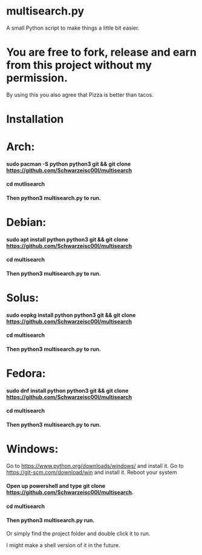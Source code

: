 # multisearch.py
A small Python script to make things a little bit easier.
# You are free to fork, release and earn from this project without my permission.
By using this you also agree that Pizza is better than tacos.


# Installation

# Arch:

#### sudo pacman -S python python3 git && git clone https://github.com/Schwarzeisc00l/multisearch
#### cd mutlisearch
#### Then python3 multisearch.py to run.
 
# Debian:
#### sudo apt install python python3 git && git clone https://github.com/Schwarzeisc00l/multisearch
#### cd multisearch
#### Then python3 multisearch.py to run.


# Solus:
#### sudo eopkg install python python3 git && git clone https://github.com/Schwarzeisc00l/multisearch
#### cd multisearch
#### Then python3 multisearch.py to run.



# Fedora:
#### sudo dnf install python python3 git && git clone https://github.com/Schwarzeisc00l/multisearch
#### cd multisearch
#### Then python3 multisearch.py to run.

# Windows:
Go to https://www.python.org/downloads/windows/ and install it. Go to https://git-scm.com/download/win and install it.
Reboot your system
#### Open up powershell and type git clone https://github.com/Schwarzeisc00l/multisearch.
#### cd multisearch 
#### Then python3 multisearch.py run.
Or simply find the project folder and double click it to run.





I might make a shell version of it in the future.
